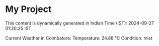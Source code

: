 # My Project

This content is dynamically generated in Indian Time (IST): 2024-09-27 01:20:25 IST


Current Weather in Coimbatore:
Temperature: 24.88 °C
Condition: mist
